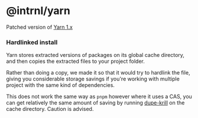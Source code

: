 # @intrnl/yarn

Patched version of [Yarn 1.x][yarn-v1-repo]

### Hardlinked install

Yarn stores extracted versions of packages on its global cache directory, and
then copies the extracted files to your project folder.

Rather than doing a copy, we made it so that it would try to hardlink the file,
giving you considerable storage savings if you're working with multiple project
with the same kind of dependencies.

This does not work the same way as `pnpm` however where it uses a CAS, you can
get relatively the same amount of saving by running [dupe-krill][dupe-krill] on
the cache directory. Caution is advised.


[yarn-v1-repo]: https://github.com/yarnpkg/yarn
[dupe-krill]: https://github.com/kornelski/dupe-krill
